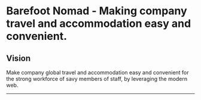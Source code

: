Barefoot Nomad - Making company travel and accommodation easy and convenient.
=======

## Vision
Make company global travel and accommodation easy and convenient for the strong workforce of savy members of staff, by leveraging the modern web.

---
